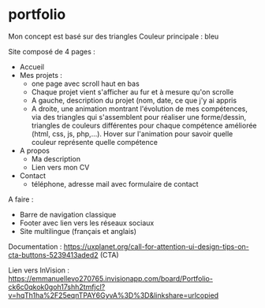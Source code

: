 # portfolio

Mon concept est basé sur des triangles
Couleur principale : bleu

Site composé de 4 pages :
  - Accueil
  - Mes projets :
      - one page avec scroll haut en bas
      - Chaque projet vient s'afficher au fur et à mesure qu'on scrolle
      - A gauche, description du projet (nom, date, ce que j'y ai appris
      - A droite, une animation montrant l'évolution de mes compétences, via des triangles qui s'assemblent pour réaliser une forme/dessin, triangles de couleurs différentes pour chaque compétence améliorée (html, css, js, php,...). Hover sur l'animation pour savoir quelle couleur représente quelle compétence
  - A propos
      - Ma description
      - Lien vers mon CV
  - Contact
      - téléphone, adresse mail avec formulaire de contact
    
A faire : 
- Barre de navigation classique
- Footer avec lien vers les réseaux sociaux
- Site multilingue (français et anglais)


Documentation : 
https://uxplanet.org/call-for-attention-ui-design-tips-on-cta-buttons-5239413aded2 (CTA)




Lien vers InVision : 
https://emmanuellevo270765.invisionapp.com/board/Portfolio-ck6c0qkok0goh17shh2tmfjcl?v=hqTh1ha%2F25eqnTPAY6GyvA%3D%3D&linkshare=urlcopied

